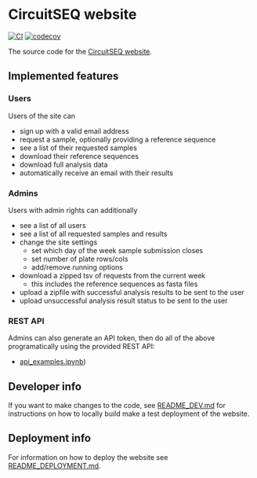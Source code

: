 # CircuitSEQ website

[![CI](https://github.com/ssciwr/circuit_seq/actions/workflows/ci.yml/badge.svg)](https://github.com/ssciwr/circuit_seq/actions/workflows/ci.yml)
[![codecov](https://codecov.io/gh/ssciwr/circuit_seq/branch/main/graph/badge.svg?token=Z8fyKbjrHd)](https://codecov.io/gh/ssciwr/circuit_seq)

The source code for the [CircuitSEQ website](https://circuitseq.iwr.uni-heidelberg.de/).

## Implemented features

### Users

Users of the site can

- sign up with a valid email address
- request a sample, optionally providing a reference sequence
- see a list of their requested samples
- download their reference sequences
- download full analysis data
- automatically receive an email with their results

### Admins

Users with admin rights can additionally

- see a list of all users
- see a list of all requested samples and results
- change the site settings
  - set which day of the week sample submission closes
  - set number of plate rows/cols
  - add/remove running options
- download a zipped tsv of requests from the current week
  - this includes the reference sequences as fasta files
- upload a zipfile with successful analysis results to be sent to the user
- upload unsuccessful analysis result status to be sent to the user

### REST API

Admins can also generate an API token,
then do all of the above programatically using
the provided REST API:

- [api_examples.ipynb](https://github.com/ssciwr/circuit_seq/blob/main/notebooks/api_examples.ipynb))

## Developer info

If you want to make changes to the code, see
[README_DEV.md](README_DEV.md)
for instructions on how to locally build make a test deployment of the website.

## Deployment info

For information on how to deploy the website see
[README_DEPLOYMENT.md](README_DEPLOYMENT.md).
